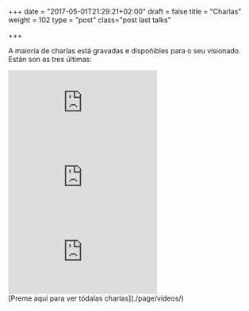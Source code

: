 +++
date = "2017-05-01T21:29:21+02:00"
draft = false
title = "Charlas"
weight = 102
type = "post"
class="post last talks"

+++

A maioría de charlas está gravadas e dispoñibles para o seu visionado.
Están son as tres últimas:

<div class="container-fluid">
    <div class="row">
        <div class="col-xs-12 col-sm-6 video">
            <div class="embed-responsive  embed-responsive-16by9"><iframe class="embed-responsive-item"  src="https://www.youtube.com/embed/WrL5H0Tmq-w" frameborder="0" allowfullscreen></iframe>
            </div>
         </div>
        <div class="col-xs-12 col-sm-6 video"><div class="embed-responsive  embed-responsive-16by9"><iframe class="embed-responsive-item"  src="https://www.youtube.com/embed/Q9c0dQTEyc8" frameborder="0" allowfullscreen></iframe></div></div>
        <div class="col-xs-12 col-sm-6 video"><div class="embed-responsive  embed-responsive-16by9"><iframe class="embed-responsive-item"  src="https://www.youtube.com/embed/x6wgM2WFX44" frameborder="0" allowfullscreen></iframe></div></div>
</div></div>

<span class="view-more">
[Preme aquí para ver tódalas charlas](./page/videos/)
</span>